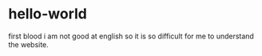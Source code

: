 # hello-world
first blood
i am not good at english so it is so difficult for me to understand the website.
